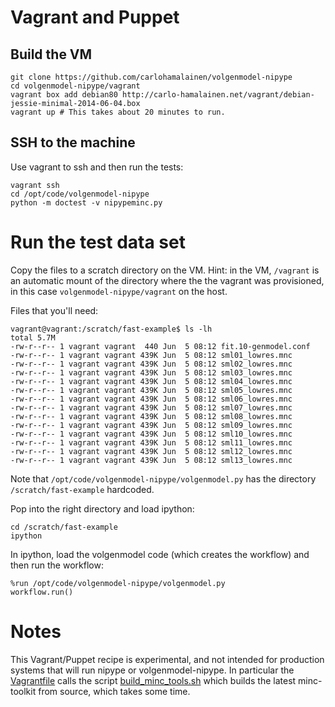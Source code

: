 # Vagrant and Puppet

## Build the VM

    git clone https://github.com/carlohamalainen/volgenmodel-nipype
    cd volgenmodel-nipype/vagrant
    vagrant box add debian80 http://carlo-hamalainen.net/vagrant/debian-jessie-minimal-2014-06-04.box
    vagrant up # This takes about 20 minutes to run.

## SSH to the machine

Use vagrant to ssh and then run the tests:

    vagrant ssh
    cd /opt/code/volgenmodel-nipype
    python -m doctest -v nipypeminc.py

# Run the test data set

Copy the files to a scratch directory on the VM. Hint: in the VM,
```/vagrant``` is an automatic mount of the directory where the the
vagrant was provisioned, in this case ```volgenmodel-nipype/vagrant```
on the host.

Files that you'll need:

    vagrant@vagrant:/scratch/fast-example$ ls -lh
    total 5.7M
    -rw-r--r-- 1 vagrant vagrant  440 Jun  5 08:12 fit.10-genmodel.conf
    -rw-r--r-- 1 vagrant vagrant 439K Jun  5 08:12 sml01_lowres.mnc
    -rw-r--r-- 1 vagrant vagrant 439K Jun  5 08:12 sml02_lowres.mnc
    -rw-r--r-- 1 vagrant vagrant 439K Jun  5 08:12 sml03_lowres.mnc
    -rw-r--r-- 1 vagrant vagrant 439K Jun  5 08:12 sml04_lowres.mnc
    -rw-r--r-- 1 vagrant vagrant 439K Jun  5 08:12 sml05_lowres.mnc
    -rw-r--r-- 1 vagrant vagrant 439K Jun  5 08:12 sml06_lowres.mnc
    -rw-r--r-- 1 vagrant vagrant 439K Jun  5 08:12 sml07_lowres.mnc
    -rw-r--r-- 1 vagrant vagrant 439K Jun  5 08:12 sml08_lowres.mnc
    -rw-r--r-- 1 vagrant vagrant 439K Jun  5 08:12 sml09_lowres.mnc
    -rw-r--r-- 1 vagrant vagrant 439K Jun  5 08:12 sml10_lowres.mnc
    -rw-r--r-- 1 vagrant vagrant 439K Jun  5 08:12 sml11_lowres.mnc
    -rw-r--r-- 1 vagrant vagrant 439K Jun  5 08:12 sml12_lowres.mnc
    -rw-r--r-- 1 vagrant vagrant 439K Jun  5 08:12 sml13_lowres.mnc

Note that ```/opt/code/volgenmodel-nipype/volgenmodel.py``` has the directory ```/scratch/fast-example``` hardcoded.

Pop into the right directory and load ipython:

    cd /scratch/fast-example
    ipython

In ipython, load the volgenmodel code (which creates the workflow) and then run the workflow:

    %run /opt/code/volgenmodel-nipype/volgenmodel.py
    workflow.run()

# Notes

This Vagrant/Puppet recipe is experimental, and not intended for
production systems that will run nipype or volgenmodel-nipype. In
particular the [Vagrantfile](Vagrantfile) calls the script
[build_minc_tools.sh](build_minc_tools.sh) which builds the latest
minc-toolkit from source, which takes some time.
